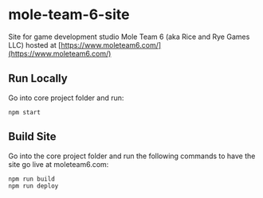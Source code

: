 # mole-team-6-site

Site for game development studio Mole Team 6 (aka Rice and Rye Games LLC) hosted at [https://www.moleteam6.com/](https://www.moleteam6.com/)

## Run Locally

Go into core project folder and run:

```
npm start
```

## Build Site

Go into the core project folder and run the following commands to have the site go live at moleteam6.com:

```
npm run build
npm run deploy
```
